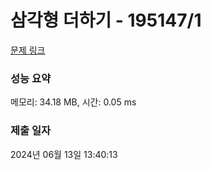 # 삼각형 더하기 - 195147/1 

[문제 링크](https://level.goorm.io/exam/195147/%EC%82%BC%EA%B0%81%ED%98%95-%EB%8D%94%ED%95%98%EA%B8%B0/quiz/1) 

### 성능 요약

메모리: 34.18 MB, 시간: 0.05 ms

### 제출 일자

2024년 06월 13일 13:40:13

